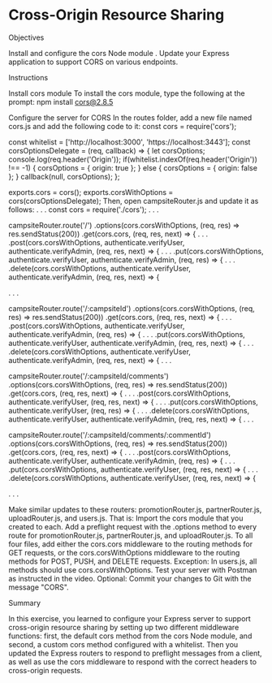 # Cross-Origin Resource Sharing

Objectives

Install and configure the cors Node module .
Update your Express application to support CORS on various endpoints.

Instructions

Install cors module
To install the cors module, type the following at the prompt:
npm install cors@2.8.5

Configure the server for CORS
In the routes folder, add a new file named cors.js and add the following code to it:
const cors = require('cors');

const whitelist = ['http://localhost:3000', 'https://localhost:3443'];
const corsOptionsDelegate = (req, callback) => {
let corsOptions;
console.log(req.header('Origin'));
if(whitelist.indexOf(req.header('Origin')) !== -1) {
corsOptions = { origin: true };
} else {
corsOptions = { origin: false };
}
callback(null, corsOptions);
};

exports.cors = cors();
exports.corsWithOptions = cors(corsOptionsDelegate);
Then, open campsiteRouter.js and update it as follows:
. . .
const cors = require('./cors');
. . .

campsiteRouter.route('/')
.options(cors.corsWithOptions, (req, res) => res.sendStatus(200))
.get(cors.cors, (req, res, next) => {
. . .
.post(cors.corsWithOptions, authenticate.verifyUser, authenticate.verifyAdmin, (req, res, next) => {
. . .
.put(cors.corsWithOptions, authenticate.verifyUser, authenticate.verifyAdmin, (req, res) => {
. . .
.delete(cors.corsWithOptions, authenticate.verifyUser, authenticate.verifyAdmin, (req, res, next) => {

. . .

campsiteRouter.route('/:campsiteId')
.options(cors.corsWithOptions, (req, res) => res.sendStatus(200))
.get(cors.cors, (req, res, next) => {
. . .
.post(cors.corsWithOptions, authenticate.verifyUser, authenticate.verifyAdmin, (req, res) => {
. . .
.put(cors.corsWithOptions, authenticate.verifyUser, authenticate.verifyAdmin, (req, res, next) => {
. . .
.delete(cors.corsWithOptions, authenticate.verifyUser, authenticate.verifyAdmin, (req, res, next) => {
. . .

campsiteRouter.route('/:campsiteId/comments')
.options(cors.corsWithOptions, (req, res) => res.sendStatus(200))
.get(cors.cors, (req, res, next) => {
. . .
.post(cors.corsWithOptions, authenticate.verifyUser, (req, res, next) => {
. . .
.put(cors.corsWithOptions, authenticate.verifyUser, (req, res) => {
. . .
.delete(cors.corsWithOptions, authenticate.verifyUser, authenticate.verifyAdmin, (req, res, next) => {
. . .

campsiteRouter.route('/:campsiteId/comments/:commentId')
.options(cors.corsWithOptions, (req, res) => res.sendStatus(200))
.get(cors.cors, (req, res, next) => {
. . .
.post(cors.corsWithOptions, authenticate.verifyUser, authenticate.verifyAdmin, (req, res) => {
. . .
.put(cors.corsWithOptions, authenticate.verifyUser, (req, res, next) => {
. . .
.delete(cors.corsWithOptions, authenticate.verifyUser, (req, res, next) => {

. . .

Make similar updates to these routers: promotionRouter.js, partnerRouter.js, uploadRouter.js, and users.js. That is:
Import the cors module that you created to each.
Add a preflight request with the .options method to every route for promotionRouter.js, partnerRouter.js, and uploadRouter.js.
To all four files, add either the cors.cors middleware to the routing methods for GET requests, or the cors.corsWithOptions middleware to the routing methods for POST, PUSH, and DELETE requests. Exception: In users.js, all methods should use cors.corsWithOptions.
Test your server with Postman as instructed in the video.
Optional: Commit your changes to Git with the message "CORS".

Summary

In this exercise, you learned to configure your Express server to support cross-origin resource sharing by setting up two different middleware functions: first, the default cors method from the cors Node module, and second, a custom cors method configured with a whitelist. Then you updated the Express routers to respond to preflight messages from a client, as well as use the cors middleware to respond with the correct headers to cross-origin requests.
